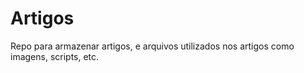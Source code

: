 # Artigos

Repo para armazenar artigos, e arquivos utilizados nos artigos como imagens, scripts, etc.
